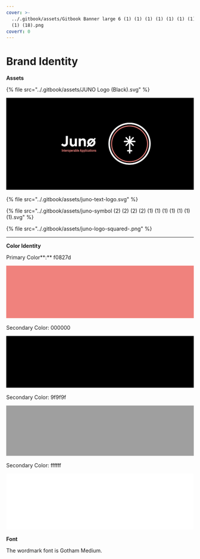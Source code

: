 ```yaml
---
cover: >-
  ../.gitbook/assets/Gitbook Banner large 6 (1) (1) (1) (1) (1) (1) (1) (1) (1)
  (1) (18).png
coverY: 0
---
```


# Brand Identity

**Assets**

{% file src="../.gitbook/assets/JUNO Logo (Black).svg" %}

![](<../.gitbook/assets/Juno Banner Wide (Black).png>)

{% file src="../.gitbook/assets/juno-text-logo.svg" %}

{% file src="../.gitbook/assets/juno-symbol (2) (2) (2) (2) (1) (1) (1) (1) (1) (1) (1).svg" %}

{% file src="../.gitbook/assets/juno-logo-squared-.png" %}

***

**Color Identity**

Primary Color\*\*:\*\* f0827d

![](<../.gitbook/assets/JUNO Primary Color (1) (1) (1) (1) (1) (1) (1) (1) (1) (1).png>)

Secondary Color: 000000

![](../.gitbook/assets/juno-secondary-color-black-.png)

Secondary Color: 9f9f9f

![](../.gitbook/assets/juno-secondary-color-grey-.png)

Secondary Color: ffffff

![](../.gitbook/assets/juno-secondary-color-white-.png)

**Font**

The wordmark font is Gotham Medium.
